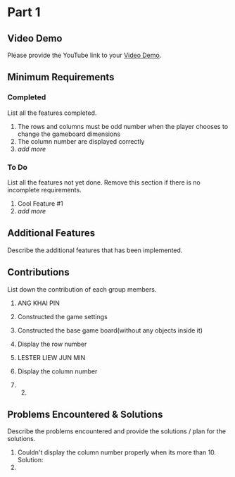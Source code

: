 # Part 1

## Video Demo

Please provide the YouTube link to your [Video Demo](https://youtube.com).

## Minimum Requirements

### Completed

List all the features completed.

1. The rows and columns must be odd number when the player chooses to change the gameboard dimensions
2. The column number are displayed correctly
3. *add more*

### To Do

List all the features not yet done. Remove this section if there is no incomplete requirements.

1. Cool Feature #1
2. *add more*

## Additional Features

Describe the additional features that has been implemented.

## Contributions

List down the contribution of each group members.

1. ANG KHAI PIN

1. Constructed the game settings
2. Constructed the base game board(without any objects inside it)
3. Display the row number

2. LESTER LIEW JUN MIN

1. Display the column number
2. 2.

## Problems Encountered & Solutions

Describe the problems encountered and provide the solutions / plan for the solutions.
1. Couldn't display the column number properly when its more than 10.
Solution: 
2. 
